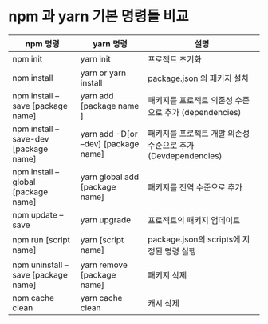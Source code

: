 # npm 과 yarn 기본 명령들 비교

| npm 명령                             | yarn 명령                           | 설명                                                          |
| ------------------------------------ | ----------------------------------- | ------------------------------------------------------------- |
| npm init                             | yarn init                           | 프로젝트 초기화                                               |
| npm install                          | yarn or yarn install                | package.json 의 패키지 설치                                   |
| npm install –save [package name]     | yarn add [package name ]            | 패키지를 프로젝트 의존성 수준으로 추가 (dependencies)         |
| npm install –save-dev [package name] | yarn add -D[or –dev] [package name] | 패키지를 프로젝트 개발 의존성 수준으로 추가 (Devdependencies) |
| npm install –global [package name]   | yarn global add [package name]      | 패키지를 전역 수준으로 추가                                   |
| npm update –save                     | yarn upgrade                        | 프로젝트의 패키지 업데이트                                    |
| npm run [script name]                | yarn [script name]                  | package.json의 scripts에 지정된 명령 실행                     |
| npm uninstall –save [package name]   | yarn remove [package name]          | 패키지 삭제                                                   |
| npm cache clean                      | yarn cache clean                    | 캐시 삭제                                                     |
